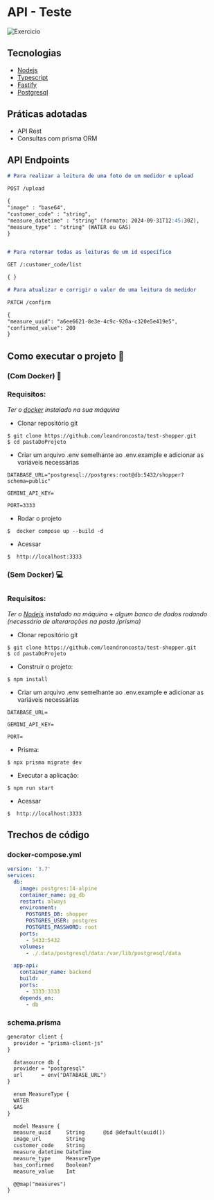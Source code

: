
#   API - Teste 


 <img src="https://img.shields.io/static/v1?label=Tipo&message=API&color=f4&labelColor=000000" alt="Exercicio" />


## Tecnologias

- [Nodejs](https://nodejs.org/en)
- [Typescript](https://www.typescriptlang.org/)
- [Fastify](https://fastify.dev/)
- [Postgresql](https://www.postgresql.org/)

## Práticas adotadas

- API Rest
- Consultas com prisma ORM

## API Endpoints

```markdown
# Para realizar a leitura de uma foto de um medidor e upload

POST /upload

{
"image" : "base64",
"customer_code" : "string",
"measure_datetime" : "string" (formato: 2024-09-31T12:45:30Z),
"measure_type" : "string" (WATER ou GAS)
}


# Para retornar todas as leituras de um id específico

GET /:customer_code/list

{ }

# Para atualizar e corrigir o valor de uma leitura do medidor 

PATCH /confirm

{
"measure_uuid": "a6ee6621-8e3e-4c9c-920a-c320e5e419e5",
"confirmed_value": 200
}
```

## Como executar o projeto 🚀


### (Com Docker)  🐳



### Requisitos:

*Ter o [docker](https://www.docker.com/) instalado na sua máquina*

- Clonar repositório git
```
$ git clone https://github.com/leandroncosta/test-shopper.git
$ cd pastaDoProjeto
```

- Criar um arquivo .env semelhante ao .env.example e adicionar as variáveis necessárias

```
DATABASE_URL="postgresql://postgres:root@db:5432/shopper?schema=public"

GEMINI_API_KEY=

PORT=3333
```

- Rodar o projeto
```
$  docker compose up --build -d
```
- Acessar
```
$  http://localhost:3333
```


### (Sem Docker) 💻

##

### Requisitos:
*Ter o [Nodejs](https://nodejs.org/en/) instalado na máquina + algum banco de dados rodando (necessário de alterarações na pasta /prisma)*


- Clonar repositório git

```
$ git clone https://github.com/leandroncosta/test-shopper.git
$ cd pastaDoProjeto
```
- Construir o projeto:
```
$ npm install
```
- Criar um arquivo .env semelhante ao .env.example e adicionar as variáveis necessárias

```
DATABASE_URL=

GEMINI_API_KEY=

PORT=
```

- Prisma:
```
$ npx prisma migrate dev
```
- Executar a aplicação:
```
$ npm run start
```
- Acessar
```
$  http://localhost:3333
```

## Trechos de código

### docker-compose.yml

```yaml
version: '3.7'
services:
  db:
    image: postgres:14-alpine
    container_name: pg_db
    restart: always
    environment:
      POSTGRES_DB: shopper
      POSTGRES_USER: postgres
      POSTGRES_PASSWORD: root
    ports:
      - 5433:5432
    volumes:
      - ./.data/postgresql/data:/var/lib/postgresql/data

  app-api:
    container_name: backend
    build: .
    ports:
      - 3333:3333
    depends_on:
      - db
```
### schema.prisma

```markdown
generator client {
  provider = "prisma-client-js"
}

  datasource db {
  provider = "postgresql"
  url      = env("DATABASE_URL")
}

  enum MeasureType {
  WATER
  GAS
}

  model Measure {
  measure_uuid     String      @id @default(uuid())
  image_url        String
  customer_code    String
  measure_datetime DateTime
  measure_type     MeasureType
  has_confirmed    Boolean?
  measure_value    Int

  @@map("measures")
}
```



